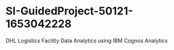 # SI-GuidedProject-50121-1653042228
DHL Logistics Facility Data Analytics using IBM Cognos Analytics
